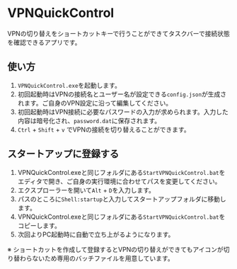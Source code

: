 # VPNQuickControl

VPNの切り替えをショートカットキーで行うことができてタスクバーで接続状態を確認できるアプリです。

## 使い方

1. `VPNQuickControl.exe`を起動します。
2. 初回起動時はVPNの接続名とユーザー名が設定できる`config.json`が生成されます。ご自身のVPN設定に沿って編集してください。
3. 初回起動時はVPN接続に必要なパスワードの入力が求められます。入力した内容は暗号化され、`password.dat`に保存されます。
4. `Ctrl` + `Shift` + `v` でVPNの接続を切り替えることができます。

## スタートアップに登録する  
1. VPNQuickControl.exeと同じフォルダにある`StartVPNQuickControl.bat`をエディタで開き、ご自身の実行環境に合わせてパスを変更してください。
2. エクスプローラーを開いて`Alt` + `D`を入力します。
3. パスのところに`Shell:startup`と入力してスタートアップフォルダに移動します。
4. VPNQuickControl.exeと同じフォルダにある`StartVPNQuickControl.bat`をコピーします。
6. 次回よりPC起動時に自動で立ち上がるようになります。

※ ショートカットを作成して登録するとVPNの切り替えができてもアイコンが切り替わらないため専用のバッチファイルを用意しています。
